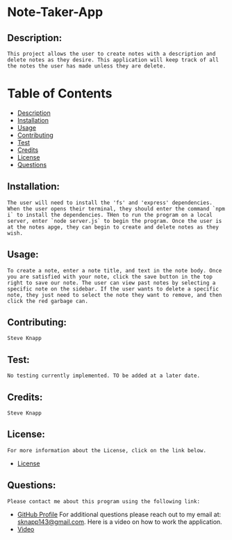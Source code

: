 
# Note-Taker-App

## Description:
    This project allows the user to create notes with a description and delete notes as they desire. This application will keep track of all the notes the user has made unless they are delete.

# Table of Contents

- [Description](#description)
- [Installation](#installation)
- [Usage](#usage) 
- [Contributing](#contributing)
- [Test](#test)
- [Credits](#credits)
- [License](#license) 
- [Questions](#questions)

## Installation:
    The user will need to install the 'fs' and 'express' dependencies. When the user opens their terminal, they should enter the command `npm i` to install the dependencies. THen to run the program on a local server, enter `node server.js` to begin the program. Once the user is at the notes apge, they can begin to create and delete notes as they wish.
## Usage:
    To create a note, enter a note title, and text in the note body. Once you are satisfied with your note, click the save button in the top right to save our note. The user can view past notes by selecting a specific note on the sidebar. If the user wants to delete a specific note, they just need to select the note they want to remove, and then click the red garbage can.
## Contributing:
    Steve Knapp
## Test:
    No testing currently implemented. TO be added at a later date.
## Credits:
    Steve Knapp
## License:
    For more information about the License, click on the link below.
    
- [License](https://opensource.org/licenses/)
## Questions:
    Please contact me about this program using the following link: 
- [GitHub Profile](https://github.com/Stovencrantz)
For additional questions please reach out to my email at: sknapp143@gmail.com.
    Here is a video on how to work the application.
- [Video](https://drive.google.com/file/d/1S7Ghxkw8DkgHQ8dZb39vRoqImev4Hydz/view)
